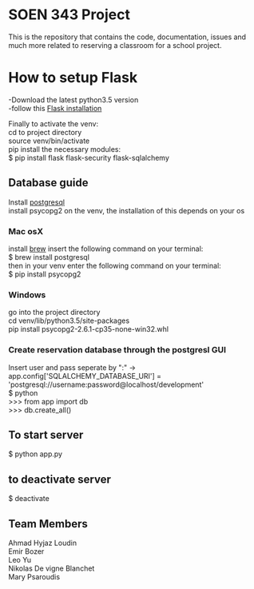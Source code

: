 # SOEN 343 Project

This is the repository that contains the code, documentation, issues and much more related to reserving a classroom for a school project.
<br />

<h1>How to setup Flask</h1>
-Download the latest python3.5 version<br />
-follow this <a href="http://flask.pocoo.org/docs/0.11/installation/">Flask installation</a><br />

Finally to activate the venv:<br />
cd to project directory<br />
source venv/bin/activate<br />
pip install the necessary modules: <br />
$ pip install flask flask-security flask-sqlalchemy<br />
<h2>Database guide</h2>
Install <a href="https://www.postgresql.org/download/">postgresql</a><br />
install psycopg2 on the venv, the installation of this depends on your os<br />
<h3>Mac osX</h3>
install <a href="http://brew.sh/">brew</a>
insert the following command on your terminal: <br />
$ brew install postgresql<br />
then in your venv enter the following command on your terminal:<br />
$ pip install psycopg2 <br />

<h3>Windows</h3>
go into the project directory<br />
cd venv/lib/python3.5/site-packages <br />
pip install psycopg2-2.6.1-cp35-none-win32.whl<br />

<h3>Create reservation database through the postgresl GUI</h3>
Insert user and pass seperate by ":" -> app.config['SQLALCHEMY_DATABASE_URI'] = 'postgresql://username:password@localhost/development'<br />
$ python<br />
>>> from app import db<br />
>>> db.create_all()<br />

<h2>To start server</h2>
$ python app.py <br />

<h2>to deactivate server</h2>
$ deactivate <br />

## Team Members

Ahmad Hyjaz Loudin <br />
Emir Bozer <br />
Leo Yu <br />
Nikolas De vigne Blanchet<br />
Mary Psaroudis<br />

